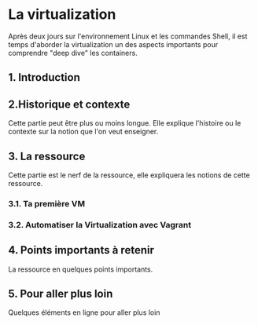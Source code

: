 # La virtualization
Après deux jours sur l'environnement Linux et les commandes Shell, 
il est temps d'aborder la virtualization un des aspects importants pour comprendre "deep dive" les containers.

## 1. Introduction


## 2.Historique et contexte
Cette partie peut être plus ou moins longue. Elle explique l'histoire ou le contexte sur la notion que l'on veut enseigner.

## 3. La ressource
Cette partie est le nerf de la ressource, elle expliquera les notions de cette ressource.

### 3.1. Ta première VM



### 3.2. Automatiser la Virtualization avec Vagrant


## 4. Points importants à retenir
La ressource en quelques points importants.

## 5. Pour aller plus loin
Quelques éléments en ligne pour aller plus loin
